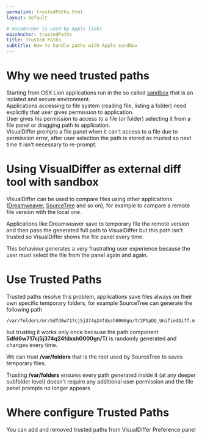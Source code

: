 ```yaml
---
permalink: trustedPaths.html
layout: default

# mainAnchor is used by Apple links
mainAnchor: trustedPaths
title: Trusted Paths
subtitle: How to handle paths with Apple sandbox
---
```


Why we need trusted paths
=========================

Starting from OSX Lion applications run in the so called [sandbox](http://developer.apple.com/library/mac/#documentation/Security/Conceptual/AppSandboxDesignGuide/AboutAppSandbox/AboutAppSandbox.html) that is an isolated and secure environment.  
Applications accessing to file system (reading file, listing a folder) need explicitly that user gives permission to application.  
User gives his permission to access to a file (or folder) selecting it from a file panel or dragging path to application.  
VisualDiffer prompts a file panel when it can't access to a file due to permission error, after user selection the path is stored as trusted so next time it isn't necessary to re-prompt.

Using VisualDiffer as external diff tool with sandbox
=====================================================

VisualDiffer can be used to compare files using other applications ([Dreamweaver](http://www.adobe.com/products/dreamweaver.html), [SourceTree](http://www.sourcetreeapp.com/) and so on), for example to compare a remote file version with the local one.

Applications like Dreamweaver save to temporary file the remote version and then pass the generated full path to VisualDiffer but this path isn't trusted so VisualDiffer shows the file panel every time.

This behaviour generates a very frustrating user experience because the user must select the file from the panel again and again.

Use Trusted Paths
=================

Trusted paths resolve this problem, applications save files always on their own specific temporary folders, for example SourceTree can generate the following path

	/var/folders/mr/5dfd6w717cj5j374q24fdxsh0000gn/T/2PhpDQ_UnifiedDiff.m

but trusting it works only once because the path component **5dfd6w717cj5j374q24fdxsh0000gn/T/** is randomly generated and changes every time.

We can trust **/var/folders** that is the root used by SourceTree to saves temporary files.

Trusting **/var/folders** ensures every path generated inside it (at any deeper subfolder level) doesn't require any additional user permission and the file panel prompts no longer appears

Where configure Trusted Paths
=============================

You can add and removed trusted paths from VisualDiffer Preference panel
